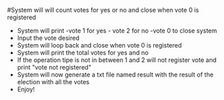 #System will will count votes for yes or no and close when vote 0 is registered
- System will print -vote 1 for yes - vote 2 for no -vote 0 to close system 
- Input the vote desired
- System will loop back and close when vote 0 is registered
- System will print the total votes for yes and no
- If the operation tipe is not in between 1 and 2 will not register vote and print "vote not registered"
- System will now generate a txt file named result with the result of the election with all the votes
- Enjoy!
